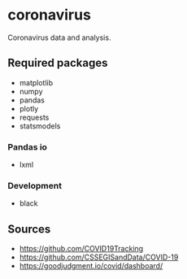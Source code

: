 # coronavirus

Coronavirus data and analysis.

## Required packages

- matplotlib
- numpy
- pandas
- plotly
- requests
- statsmodels

### Pandas io

- lxml

### Development

- black

## Sources

- https://github.com/COVID19Tracking
- https://github.com/CSSEGISandData/COVID-19
- https://goodjudgment.io/covid/dashboard/
